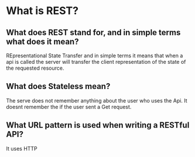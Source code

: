 # What is REST?

## What does REST stand for, and in simple terms what does it mean?

REpresentational State Transfer and in simple terms it means that when a api is called the server will transfer the client representation of the state of the requested resource.

## What does Stateless mean?

The serve does not remember anything about the user who uses the Api. It doesnt remember the if the user sent a Get request.

## What URL pattern is used when writing a RESTful API?

It uses HTTP